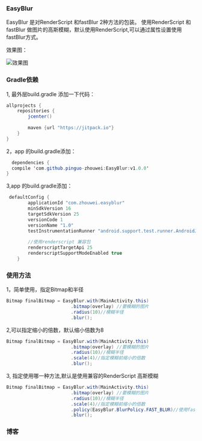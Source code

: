  
### EasyBlur
 
 EasyBlur 是对RenderScript 和fastBlur 2种方法的包装。
 使用RenderScript 和fastBlur 做图片的高斯模糊，默认使用RenderScript,可以通过属性设置使用fastBlur方式。
 
 效果图：
 
 ![效果图](simple.png)
 
### Gradle依赖

1, 最外层build.gradle 添加一下代码：

```java
allprojects {
    repositories {
        jcenter()
        
        maven {url "https://jitpack.io"}
    }
}
```

2，app 的build.gradle添加：

```java
  dependencies {
  compile 'com.github.pinguo-zhouwei:EasyBlur:v1.0.0'
}
```	

3,app 的build.gradle添加：

```java
 defaultConfig {
        applicationId "com.zhouwei.easyblur"
        minSdkVersion 16
        targetSdkVersion 25
        versionCode 1
        versionName "1.0"
        testInstrumentationRunner "android.support.test.runner.AndroidJUnitRunner"
         
        //使用renderscript 兼容包 
        renderscriptTargetApi 25
        renderscriptSupportModeEnabled true
    }
```
### 使用方法
1，简单使用，指定Bitmap和半径
```java
Bitmap finalBitmap = EasyBlur.with(MainActivity.this)
                        .bitmap(overlay) //要模糊的图片
                        .radius(10)//模糊半径
                        .blur();
```
2,可以指定缩小的倍数，默认缩小倍数为8
```java
Bitmap finalBitmap = EasyBlur.with(MainActivity.this)
                        .bitmap(overlay) //要模糊的图片
                        .radius(10)//模糊半径
                        .scale(4)//指定模糊前缩小的倍数
                        .blur();
```
3, 指定使用哪一种方法,默认是使用兼容的RenderScript 高斯模糊
```java
Bitmap finalBitmap = EasyBlur.with(MainActivity.this)
                        .bitmap(overlay) //要模糊的图片
                        .radius(10)//模糊半径
                        .scale(4)//指定模糊前缩小的倍数
                        .policy(EasyBlur.BlurPolicy.FAST_BLUR)//使用fastBlur
                        .blur();
```
### 博客

	
	
